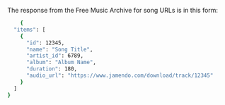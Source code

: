 The response from the Free Music Archive for song URLs is in this form:
```bash
    {
  "items": [
    {
      "id": 12345,
      "name": "Song Title",
      "artist_id": 6789,
      "album": "Album Name",
      "duration": 180,
      "audio_url": "https://www.jamendo.com/download/track/12345"
    }
  ]
}
```